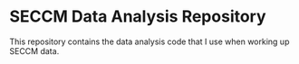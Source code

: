 # SECCM Data Analysis Repository

This repository contains the data analysis code that I use when working up SECCM data. 